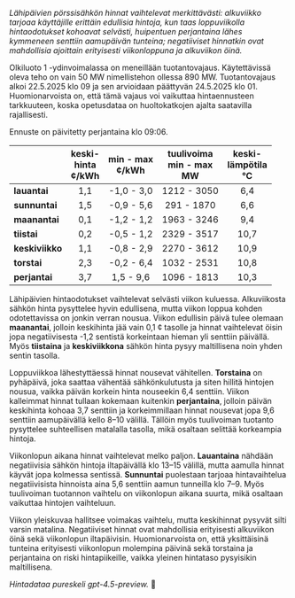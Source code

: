 *Lähipäivien pörssisähkön hinnat vaihtelevat merkittävästi: alkuviikko tarjoaa käyttäjille erittäin edullisia hintoja, kun taas loppuviikolla hintaodotukset kohoavat selvästi, huipentuen perjantaina lähes kymmeneen senttiin aamupäivän tunteina; negatiiviset hinnatkin ovat mahdollisia ajoittain erityisesti viikonloppuna ja alkuviikon öinä.*

Olkiluoto 1 -ydinvoimalassa on meneillään tuotantovajaus. Käytettävissä oleva teho on vain 50 MW nimellistehon ollessa 890 MW. Tuotantovajaus alkoi 22.5.2025 klo 09 ja sen arvioidaan päättyvän 24.5.2025 klo 01. Huomionarvoista on, että tämä vajaus voi vaikuttaa hintaennusteen tarkkuuteen, koska opetusdataa on huoltokatkojen ajalta saatavilla rajallisesti.

Ennuste on päivitetty perjantaina klo 09:06.

|             | keski-<br>hinta<br>¢/kWh | min - max<br>¢/kWh | tuulivoima<br>min - max<br>MW | keski-<br>lämpötila<br>°C |
|:------------|:------------------------:|:------------------:|:----------------------------:|:-------------------------:|
| **lauantai**   |           1,1            |    -1,0 - 3,0      |         1212 - 3050          |            6,4            |
| **sunnuntai**  |           1,5            |    -0,9 - 5,6      |          291 - 1870          |            6,6            |
| **maanantai**  |           0,1            |    -1,2 - 1,2      |         1963 - 3246          |            9,4            |
| **tiistai**    |           0,2            |    -0,5 - 1,2      |         2329 - 3517          |           10,7            |
| **keskiviikko**|           1,1            |    -0,8 - 2,9      |         2270 - 3612          |           10,9            |
| **torstai**    |           2,3            |    -0,2 - 6,4      |         1032 - 2531          |           10,8            |
| **perjantai**  |           3,7            |     1,5 - 9,6      |         1096 - 1813          |           10,3            |

Lähipäivien hintaodotukset vaihtelevat selvästi viikon kuluessa. Alkuviikosta sähkön hinta pysyttelee hyvin edullisena, mutta viikon loppua kohden odotettavissa on jonkin verran nousua. Viikon edullisin päivä tulee olemaan **maanantai**, jolloin keskihinta jää vain 0,1 ¢ tasolle ja hinnat vaihtelevat öisin jopa negatiivisesta -1,2 sentistä korkeintaan hieman yli senttiin päivällä. Myös **tiistaina** ja **keskiviikkona** sähkön hinta pysyy maltillisena noin yhden sentin tasolla.

Loppuviikkoa lähestyttäessä hinnat nousevat vähitellen. **Torstaina** on pyhäpäivä, joka saattaa vähentää sähkönkulutusta ja siten hillitä hintojen nousua, vaikka päivän korkein hinta nouseekin 6,4 senttiin. Viikon kalleimmat hinnat tullaan kokemaan kuitenkin **perjantaina**, jolloin päivän keskihinta kohoaa 3,7 senttiin ja korkeimmillaan hinnat nousevat jopa 9,6 senttiin aamupäivällä kello 8–10 välillä. Tällöin myös tuulivoiman tuotanto pysyttelee suhteellisen matalalla tasolla, mikä osaltaan selittää korkeampia hintoja.

Viikonlopun aikana hinnat vaihtelevat melko paljon. **Lauantaina** nähdään negatiivisia sähkön hintoja iltapäivällä klo 13–15 välillä, mutta aamulla hinnat käyvät jopa kolmessa sentissä. **Sunnuntai** puolestaan tarjoaa hintavaihtelua negatiivisista hinnoista aina 5,6 senttiin aamun tunneilla klo 7–9. Myös tuulivoiman tuotannon vaihtelu on viikonlopun aikana suurta, mikä osaltaan vaikuttaa hintojen vaihteluun.

Viikon yleiskuvaa hallitsee voimakas vaihtelu, mutta keskihinnat pysyvät silti varsin matalina. Negatiiviset hinnat ovat mahdollisia erityisesti alkuviikon öinä sekä viikonlopun iltapäivisin. Huomionarvoista on, että yksittäisinä tunteina erityisesti viikonlopun molempina päivinä sekä torstaina ja perjantaina on riski hintapiikeille, vaikka yleinen hintataso pysyisikin maltillisena.

*Hintadataa pureskeli gpt-4.5-preview.* 🔋
